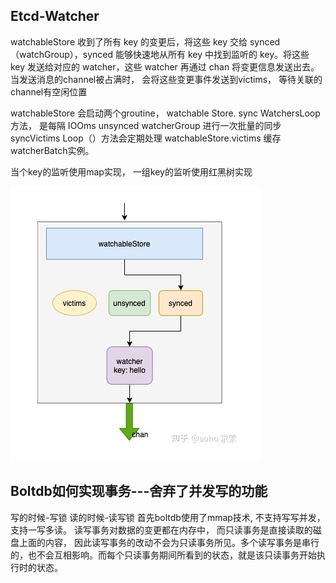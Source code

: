## Etcd-Watcher
watchableStore 收到了所有 key 的变更后，将这些 key 交给 synced（watchGroup），synced 能够快速地从所有 key 中找到监听的 key。将这些 key 发送给对应的 watcher，这些 watcher 再通过 chan 将变更信息发送出去。
当发送消息的channel被占满时， 会将这些变更事件发送到victims， 等待关联的channel有空闲位置

watchableStore 会启动两个groutine， watchable Store. sync WatchersLoop方法， 是每隔 IOOms unsynced watcherGroup 进行一次批量的同步
syncVictims Loop（）方法会定期处理 watchableStore.victims 缓存 watcherBatch实例。

当个key的监听使用map实现， 一组key的监听使用红黑树实现

![img_8.png](img_8.png)

## Boltdb如何实现事务---舍弃了并发写的功能
写的时候-写锁
读的时候-读写锁
首先boltdb使用了mmap技术, 不支持写写并发， 支持一写多读。 读写事务对数据的变更都在内存中， 而只读事务是直接读取的磁盘上面的内容，
因此读写事务的改动不会为只读事务所见。多个读写事务是串行的，也不会互相影响。而每个只读事务期间所看到的状态，就是该只读事务开始执行时的状态。